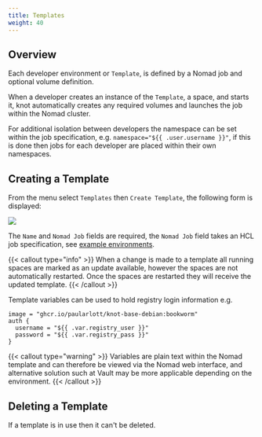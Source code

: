 ```yaml
---
title: Templates
weight: 40
---
```


## Overview

Each developer environment or `Template`, is defined by a Nomad job and optional volume definition.

When a developer creates an instance of the `Template`, a space, and starts it, knot automatically creates any required volumes and launches the job within the Nomad cluster.

For additional isolation between developers the namespace can be set within the job specification, e.g. `namespace="${{ .user.username }}"`, if this is done then jobs for each developer are placed within their own namespaces.

## Creating a Template

From the menu select `Templates` then `Create Template`, the following form is displayed:

![](/docs/administration/create-template.webp)

The `Name` and `Nomad Job` fields are required, the `Nomad Job` field takes an HCL job specification, see [example environments](/docs/examples-environments/).

{{< callout type="info" >}}
  When a change is made to a template all running spaces are marked as an update available, however the spaces are not automatically restarted. Once the spaces are restarted they will receive the updated template.
{{< /callout >}}

Template variables can be used to hold registry login information e.g.

```hcl
image = "ghcr.io/paularlott/knot-base-debian:bookworm"
auth {
  username = "${{ .var.registry_user }}"
  password = "${{ .var.registry_pass }}"
}
```

{{< callout type="warning" >}}
  Variables are plain text within the Nomad template and can therefore be viewed via the Nomad web interface, and alternative solution such at Vault may be more applicable depending on the environment.
{{< /callout >}}

## Deleting a Template

If a template is in use then it can't be deleted.
